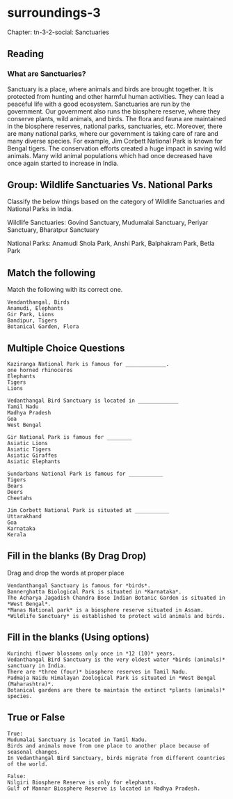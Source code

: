 # surroundings-3

Chapter: tn-3-2-social: Sanctuaries

## Reading

### What are Sanctuaries?

Sanctuary is a place, where animals and birds are brought together. It is protected from hunting and other harmful human activities. They can lead a peaceful life with a good ecosystem. Sanctuaries are run by the government. Our government also runs the biosphere reserve, where they conserve plants, wild animals, and birds. The flora and fauna are maintained in the biosphere reserves, national parks, sanctuaries, etc. Moreover, there are many national parks, where our government is taking care of rare and many diverse species. For example, Jim Corbett National Park is known for Bengal tigers. The conservation efforts created a huge impact in saving wild animals. Many wild animal populations which had once decreased have once again started to increase in India.

## Group: Wildlife Sanctuaries Vs. National Parks

Classify the below things based on the category of Wildlife Sanctuaries and National Parks in India.

Wildlife Sanctuaries: Govind Sanctuary, Mudumalai Sanctuary, Periyar Sanctuary, Bharatpur Sanctuary

National Parks: Anamudi Shola Park, Anshi Park, Balphakram Park, Betla Park

## Match the following

Match the following with its correct one.

```
Vendanthangal, Birds
Anamudi, Elephants
Gir Park, Lions
Bandipur, Tigers
Botanical Garden, Flora
```

## Multiple Choice Questions

```
Kaziranga National Park is famous for _____________.
one horned rhinoceros
Elephants
Tigers
Lions

Vedanthangal Bird Sanctuary is located in _____________
Tamil Nadu
Madhya Pradesh
Goa
West Bengal

Gir National Park is famous for ________
Asiatic Lions
Asiatic Tigers
Asiatic Giraffes
Asiatic Elephants

Sundarbans National Park is famous for ___________
Tigers
Bears
Deers
Cheetahs

Jim Corbett National Park is situated at ___________
Uttarakhand 
Goa
Karnataka
Kerala
```

## Fill in the blanks (By Drag Drop)

Drag and drop the words at proper place

```
Vendanthangal Sanctuary is famous for *birds*.
Bannerghatta Biological Park is situated in *Karnataka*.
The Acharya Jagadish Chandra Bose Indian Botanic Garden is situated in *West Bengal*.
*Manas National park* is a biosphere reserve situated in Assam.
*Wildlife Sanctuary* is established to protect wild animals and birds.
```

## Fill in the blanks (Using options)

```
Kurinchi flower blossoms only once in *12 (10)* years.
Vedanthangal Bird Sanctuary is the very oldest water *birds (animals)* sanctuary in India.
There are *three (four)* biosphere reserves in Tamil Nadu.
Padmaja Naidu Himalayan Zoological Park is situated in *West Bengal (Maharashtra)*.
Botanical gardens are there to maintain the extinct *plants (animals)* species.
```

## True or False

```
True:
Mudumalai Sanctuary is located in Tamil Nadu.
Birds and animals move from one place to another place because of seasonal changes.
In Vedanthangal Bird Sanctuary, birds migrate from different countries of the world.

False:
Nilgiri Biosphere Reserve is only for elephants.
Gulf of Mannar Biosphere Reserve is located in Madhya Pradesh.
```

